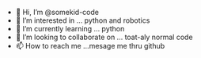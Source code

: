 - 👋 Hi, I’m @somekid-code
- 👀 I’m interested in ... python and robotics 
- 🌱 I’m currently learning ... python
- 💞️ I’m looking to collaborate on ... toat-aly normal code 
- 📫 How to reach me ...mesage me thru github
